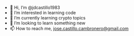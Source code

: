 - 👋 Hi, I’m @jdcastillo1983
- 👀 I’m interested in learning code
- 🌱 I’m currently learning crypto topics
- 💞️ I’m looking to learn something new
- 📫 How to reach me, jose.castillo.cambronero@gmail.com

<!---
jdcastillo1983/jdcastillo1983 is a ✨ special ✨ repository because its `README.md` (this file) appears on your GitHub profile.
You can click the Preview link to take a look at your changes.
--->
